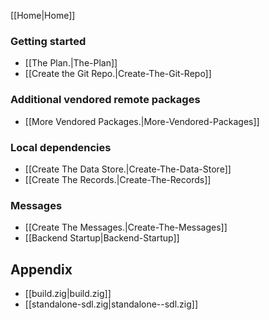 [[Home|Home]]

### Getting started

* [[The Plan.|The-Plan]]
* [[Create the Git Repo.|Create-The-Git-Repo]]

### Additional vendored remote packages

* [[More Vendored Packages.|More-Vendored-Packages]]

### Local dependencies

* [[Create The Data Store.|Create-The-Data-Store]]
* [[Create The Records.|Create-The-Records]]

### Messages

* [[Create The Messages.|Create-The-Messages]]
* [[Backend Startup|Backend-Startup]]

## Appendix

* [[build.zig|build.zig]]
* [[standalone-sdl.zig|standalone--sdl.zig]]
